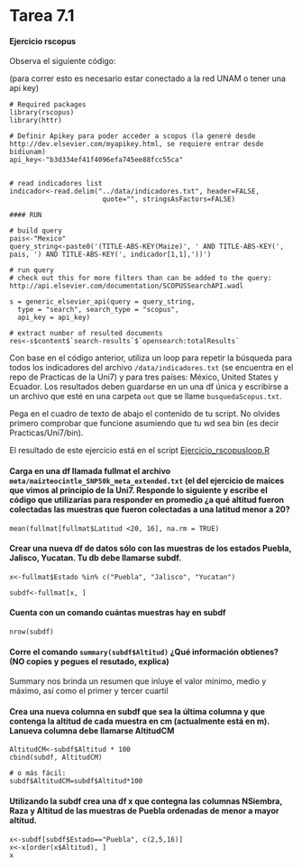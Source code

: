 # Tarea 7.1


#### Ejercicio rscopus
Observa el siguiente código:

(para correr esto es necesario estar conectado a la red UNAM o tener una api key)

```
# Required packages
library(rscopus)
library(httr)

# Definir Apikey para poder acceder a scopus (la generé desde http://dev.elsevier.com/myapikey.html, se requiere entrar desde bidiunam)
api_key<-"b3d334ef41f4096efa745ee88fcc55ca"


# read indicadores list
indicador<-read.delim("../data/indicadores.txt", header=FALSE, 
                       quote="", stringsAsFactors=FALSE)

#### RUN

# build query
pais<-"Mexico"
query_string<-paste0('(TITLE-ABS-KEY(Maize)', ' AND TITLE-ABS-KEY(', pais, ') AND TITLE-ABS-KEY(', indicador[1,1],'))')

# run query
# check out this for more filters than can be added to the query: http://api.elsevier.com/documentation/SCOPUSSearchAPI.wadl

s = generic_elsevier_api(query = query_string,
  type = "search", search_type = "scopus",
  api_key = api_key)

# extract number of resulted documents 
res<-s$content$`search-results`$`opensearch:totalResults`

```

Con base en el código anterior, utiliza un loop para repetir la búsqueda para todos los indicadores del archivo `/data/indicadores.txt` (se encuentra en el repo de Practicas de la Uni7) y para tres países: México, United States y Ecuador. Los resultados deben guardarse en un una df única y escribirse a un archivo que esté en una carpeta `out` que se llame `busquedaScopus.txt`. 

Pega en el cuadro de texto de abajo el contenido de tu script. No olvides primero comprobar que funcione asumiendo que tu wd sea bin (es decir Practicas/Uni7/bin).

El resultado de este ejercicio está en el script [Ejercicio_rscopusloop.R](Ejercicio_rscopusloop.R)


#### Carga en una df llamada fullmat el archivo `meta/maizteocintle_SNP50k_meta_extended.txt` (el del ejercicio de maíces que vimos al principio de la Uni7. Responde lo siguiente y escribe el código que utilizarías para responder en promedio ¿a qué altitud fueron colectadas las muestras que fueron colectadas a una latitud menor a 20?

`mean(fullmat[fullmat$Latitud <20, 16], na.rm = TRUE)`

#### Crear una nueva df de datos sólo con las muestras de los estados Puebla, Jalisco, Yucatan. Tu db debe llamarse subdf.
```
x<-fullmat$Estado %in% c("Puebla", "Jalisco", "Yucatan")

subdf<-fullmat[x, ]
```

#### Cuenta con un comando cuántas muestras hay en subdf
`nrow(subdf)`

#### Corre el comando `summary(subdf$Altitud)` ¿Qué información obtienes? (NO copies y pegues el resutado, explica)
Summary nos brinda un resumen que inluye el valor mínimo, medio y máximo, así como el primer y tercer cuartil

#### Crea una nueva columna en subdf que sea la última columna y que contenga la altitud de cada muestra en cm (actualmente está en m). Lanueva columna debe llamarse AltitudCM

```
AltitudCM<-subdf$Altitud * 100
cbind(subdf, AltitudCM)

# o más fácil:
subdf$AltitudCM=subdf$Altitud*100
```

#### Utilizando la subdf crea una df x que contegna las columnas NSiembra, Raza y Altitud de las muestras de Puebla ordenadas de menor a mayor altitud.
```
x<-subdf[subdf$Estado=="Puebla", c(2,5,16)]
x<-x[order(x$Altitud), ]
x
```



